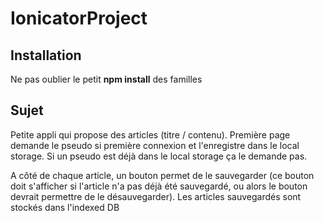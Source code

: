 # IonicatorProject

## Installation
Ne pas oublier le petit **npm install** des familles

## Sujet

Petite appli qui propose des articles (titre / contenu).
Première page demande le pseudo si première connexion et l'enregistre dans le local storage. Si un pseudo est déjà dans le local storage ça le demande pas.

A côté de chaque article, un bouton permet de le sauvegarder (ce bouton doit s'afficher si l'article n'a pas déjà été sauvegardé, ou alors le bouton devrait permettre de le désauvegarder). Les articles sauvegardés sont stockés dans l'indexed DB
